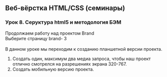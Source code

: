 ## Веб-вёрстка HTML/CSS (семинары)
### Урок 8. Серуктура html5 и методология БЭМ
Продолжаем работу над проектом Brand<br>
Выберите страницу brand- 3<br><br>
В данном уроке мы переходим к созданию планшетной версии проекта.
1. Создать один, максимум два медиа запроса, чтобы наш проект отлично смотрелся на разрешениях экрана 320-767.
2. Создать мобильную версию проекта.
